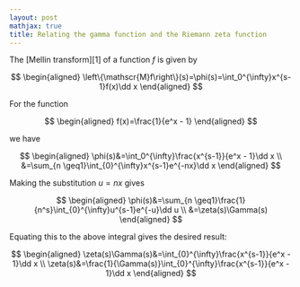 ```yaml
---
layout: post
mathjax: true
title: Relating the gamma function and the Riemann zeta function
---
```


$\newcommand{\dd}{\mathrm{d}}$

The [Mellin transform][1] of a function $f$ is given by

  $$
    \begin{aligned}
        \left\{\mathscr{M}f\right\}(s)=\phi(s)=\int_0^{\infty}x^{s-1}f(x)\dd x
    \end{aligned}
  $$

For the function

  $$
    \begin{aligned}
      f(x)=\frac{1}{e^x - 1}
    \end{aligned}
  $$

we have

  $$
    \begin{aligned}
      \phi(s)&=\int_0^{\infty}\frac{x^{s-1}}{e^x - 1}\dd x \\
            &=\sum_{n \geq1}\int_{0}^{\infty}x^{s-1}e^{-nx}\dd x
    \end{aligned}
  $$

Making the substitution $u=nx$ gives

  $$
    \begin{aligned}
        \phi(s)&=\sum_{n \geq1}\frac{1}{n^s}\int_{0}^{\infty}u^{s-1}e^{-u}\dd u \\
              &=\zeta(s)\Gamma(s)
    \end{aligned}
  $$

Equating this to the above integral gives the desired result:

  $$
    \begin{aligned}
        \zeta(s)\Gamma(s)&=\int_{0}^{\infty}\frac{x^{s-1}}{e^x - 1}\dd x \\
                        \zeta(s)&=\frac{1}{\Gamma(s)}\int_{0}^{\infty}\frac{x^{s-1}}{e^x - 1}\dd x
    \end{aligned}
  $$


